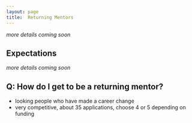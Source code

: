 ```yaml
---
layout: page
title:  Returning Mentors
---
```


*more details coming soon*

## Expectations

*more details coming soon*

## Q: How do I get to be a returning mentor?

- looking people who have made a career change
- very competitive, about 35 applications, choose 4 or 5 depending on funding
